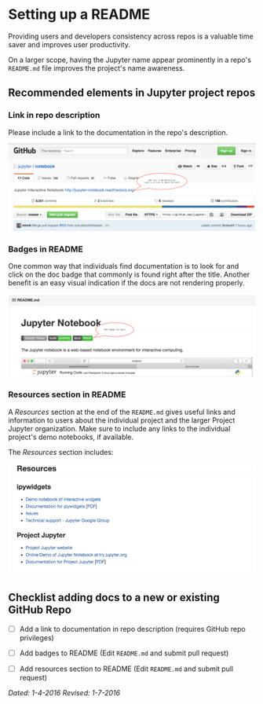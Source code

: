 # Setting up a README

Providing users and developers consistency across repos is a valuable time
saver and improves user productivity.

On a larger scope, having the Jupyter name appear prominently in a repo's
`README.md` file improves the project's name awareness.

## Recommended elements in Jupyter project repos

### Link in repo description
Please include a link to the documentation in the repo's description.

![Repo description and documentation link](static/repo-description.png "Screenshot of documentation link in GitHub repo description")

### Badges in README
One common way that individuals find documentation is to look for and click
on the doc badge that commonly is found right after the title. Another
benefit is an easy visual indication if the docs are not rendering properly.

![Badges in README.md](static/repo-badges.png "Screenshot of badges displayed under the repo title in the README file")

### Resources section in README

A *Resources* section at the end of the `README.md` gives useful links and
information to users about the individual project and the larger Project
Jupyter organization. Make sure to include any links to the individual project's
demo notebooks, if available.

The *Resources* section includes:

![Resources section in `README.md`](static/repo-resources.png "Screenshot of resource list at end of README file")


## Checklist adding docs to a new or existing GitHub Repo

- [ ] Add a link to documentation in repo description (requires GitHub repo privileges)
- [ ] Add badges to README (Edit `README.md` and submit pull request)
- [ ] Add resources section to README (Edit `README.md` and submit pull request)


*Dated: 1-4-2016*
*Revised: 1-7-2016*
